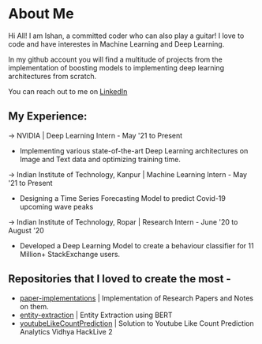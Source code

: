 # About Me
Hi All! I am Ishan, a committed coder who can also play a guitar! I love to code and have interestes in Machine Learning and Deep Learning.
  
In my github account you will find a multitude of projects from the implementation of boosting models to implementing deep learning architectures from scratch.
  
You can reach out to me on [LinkedIn](https://www.linkedin.com/in/ishandutta0098)

## My Experience:
-> NVIDIA | Deep Learning Intern - May '21 to Present
- Implementing various state-of-the-art Deep Learning architectures on Image and Text data and optimizing training time.

-> Indian Institute of Technology, Kanpur | Machine Learning Intern - May '21 to Present
- Designing a Time Series Forecasting Model to predict Covid-19 upcoming wave peaks

-> Indian Institute of Technology, Ropar | Research Intern - June '20 to August '20
- Developed a Deep Learning Model to create a behaviour classifier for 11 Million+ StackExchange users.

## Repositories that I loved to create the most - 
- [paper-implementations](https://github.com/ishandutta0098/paper-implementations) | Implementation of Research Papers and Notes on them.
- [entity-extraction](https://github.com/ishandutta0098/entity-extraction) | Entity Extraction using BERT
- [youtubeLikeCountPrediction](https://github.com/ishandutta0098/youtubeLikeCountPrediction) | Solution to Youtube Like Count Prediction Analytics Vidhya HackLive 2
